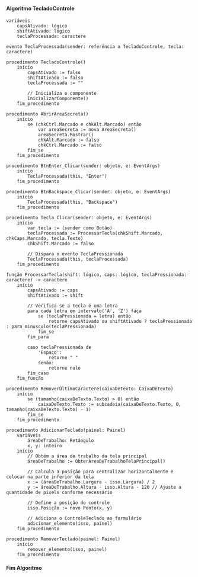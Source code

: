 #### Algoritmo TecladoControle
    variáveis
        capsAtivado: lógico
        shiftAtivado: lógico
        teclaProcessada: caractere

    evento TeclaProcessada(sender: referência a TecladoControle, tecla: caractere)

    procedimento TecladoControle()
        início
            capsAtivado := falso
            shiftAtivado := falso
            teclaProcessada := ""

            // Inicializa o componente
            InicializarComponente()
        fim_procedimento

    procedimento AbrirAreaSecreta()
        início
            se (chkCtrl.Marcado e chkAlt.Marcado) então
                var areaSecreta := nova AreaSecreta()
                areaSecreta.Mostrar()
                chkAlt.Marcado := falso
                chkCtrl.Marcado := falso
            fim_se
        fim_procedimento

    procedimento BtnEnter_Clicar(sender: objeto, e: EventArgs)
        início
            TeclaProcessada(this, "Enter")
        fim_procedimento

    procedimento BtnBackspace_Clicar(sender: objeto, e: EventArgs)
        início
            TeclaProcessada(this, "Backspace")
        fim_procedimento

    procedimento Tecla_Clicar(sender: objeto, e: EventArgs)
        início
            var tecla := (sender como Botão)
            teclaProcessada := ProcessarTecla(chkShift.Marcado, chkCaps.Marcado, tecla.Texto)
            chkShift.Marcado := falso

            // Dispara o evento TeclaPressionada
            TeclaProcessada(this, teclaProcessada)
        fim_procedimento

    função ProcessarTecla(shift: lógico, caps: lógico, teclaPressionada: caractere) -> caractere
        início
            capsAtivado := caps
            shiftAtivado := shift

            // Verifica se a tecla é uma letra
            para cada letra em intervalo('A', 'Z') faça
                se (teclaPressionada = letra) então
                    retorne capsAtivado ou shiftAtivado ? teclaPressionada : para_minusculo(teclaPressionada)
                fim_se
            fim_para

            caso teclaPressionada de
                'Espaço':
                    retorne " "
                senão:
                    retorne nulo
            fim_caso
        fim_função

    procedimento RemoverÚltimoCaractere(caixaDeTexto: CaixaDeTexto)
        início
            se (tamanho(caixaDeTexto.Texto) > 0) então
                caixaDeTexto.Texto := subcadeia(caixaDeTexto.Texto, 0, tamanho(caixaDeTexto.Texto) - 1)
            fim_se
        fim_procedimento

    procedimento AdicionarTeclado(painel: Painel)
        variáveis
            áreaDeTrabalho: Retângulo
            x, y: inteiro
        início
            // Obtém a área de trabalho da tela principal
            áreaDeTrabalho := ObterÁreaDeTrabalhoTelaPrincipal()

            // Calcula a posição para centralizar horizontalmente e colocar na parte inferior da tela
            x := (áreaDeTrabalho.Largura - isso.Largura) / 2
            y := áreaDeTrabalho.Altura - isso.Altura - 120 // Ajuste a quantidade de pixels conforme necessário

            // Define a posição do controle
            isso.Posição := novo Ponto(x, y)

            // Adiciona o ControleTeclado ao formulário
            adicionar_elemento(isso, painel)
        fim_procedimento

    procedimento RemoverTeclado(painel: Painel)
        início
            remover_elemento(isso, painel)
        fim_procedimento
#### Fim Algoritmo